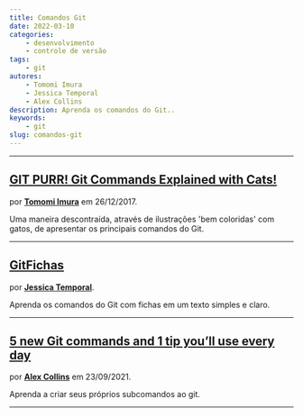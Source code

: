 ```yaml
---
title: Comandos Git
date: 2022-03-10
categories:
    - desenvolvimento
    - controle de versão
tags:
    - git
autores:
    - Tomomi Imura
    - Jessica Temporal
    - Alex Collins
description: Aprenda os comandos do Git..
keywords:
    - git
slug: comandos-git
---
```


---

## [GIT PURR! Git Commands Explained with Cats!](https://girliemac.com/blog/2017/12/26/git-purr/)

por [**Tomomi Imura**](/autores/tomomi-imura/) em 26/12/2017.

Uma maneira descontraída, através de ilustrações 'bem coloridas' com gatos, de apresentar os principais comandos do Git.

---

## [GitFichas](https://gitfichas.com/)

por [**Jessica Temporal**](/autores/jessica-temporal/).

Aprenda os comandos do Git com fichas em um texto simples e claro.

---

## [5 new Git commands and 1 tip you’ll use every day](https://blog.argoproj.io/5-new-git-commands-and-1-tip-youll-use-every-day-3c28e97c9321)

por [**Alex Collins**](/autores/alex-collins/) em 23/09/2021.

Aprenda a criar seus próprios subcomandos ao git.

---
